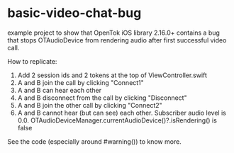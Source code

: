 # basic-video-chat-bug
example project to show that OpenTok iOS library 2.16.0+ contains a bug that stops OTAudioDevice from rendering audio after first successful video call. 

How to replicate:
1. Add 2 session ids and 2 tokens at the top of ViewController.swift
2. A and B join the call by clicking "Connect1"
3. A and B can hear each other
4. A and B disconnect from the call by clicking "Disconnect"
5. A and B join the other call by clicking "Connect2"
6. A and B cannot hear (but can see) each other. Subscriber audio level is 0.0. OTAudioDeviceManager.currentAudioDevice()?.isRendering() is false

See the code (especially around #warning()) to know more.
